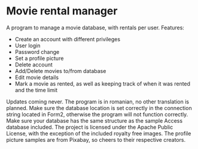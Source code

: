 # Movie rental manager
A program to manage a movie database, with rentals per user.
Features:
- Create an account with different privileges
- User login
- Password change
- Set a profile picture
- Delete account
- Add/Delete movies to/from database
- Edit movie details
- Mark a movie as rented, as well as keeping track of when it was rented and the time limit

Updates coming never.
The program is in romanian, no other translation is planned.
Make sure the database location is set correctly in the connection string located in Form2, otherwise the program will not function correctly.
Make sure your database has the same structure as the sample Access database included.
The project is licensed under the Apache Public License, with the exception of the included royalty free images. The profile picture samples are from Pixabay, so cheers to their respective creators.
